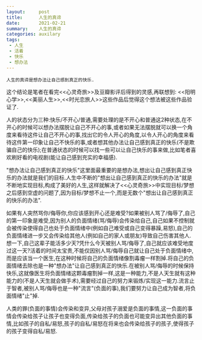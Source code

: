 ```yaml
---
layout:     post
title:      人生的真谛
date:       2021-02-21
summary:    人生的真谛
categories: auxilary
tags:
 - 人生
 - 活着
 - 快乐
 - 想办法
---
```


```
人生的真谛是想办法让自己感到真正的快乐.
```

这个结论是笔者在看完<<心灵奇旅>>及豆瓣影评后得到的灵感,再联想到: <<阳明心学>>,<<美丽人生>>,<<时光恋旅人>>这些作品后觉得这个想法被这些作品验证了.

人的状态分为三种:快乐/不开心/普通,需要处理的是不开心和普通这2种状态,在不开心的时候可以想办法摆脱让自己不开心的事,或者如果无法摆脱就可以换一个角度来看待这件让自己不开心的事,找出它的令人开心的角度,以令人开心的角度来看待这件第一印象让自己不快乐的事,或者想其他办法让自己感到真正的快乐(不是欺骗自己的快乐);在普通状态的时候可以找一些可以让自己快乐的事来做,比如笔者喜欢刷好看的电视剧(能让自己感到充实的幸福感).

"想办法让自己感到真正的快乐"这里面最重要的是想办法,想出让自己感到真正快乐的办法就是我们的目标.人生中不断的"想出让自己感到真正的快乐的办法"就是不断地实现目标,构成了美好的人生,这样就解决了<<心灵奇旅>>中实现目标/梦想之后感到空虚的问题了,因为目标/梦想不止一个,而是无数个"想出让自己感到真正的快乐的办法".

如果有人突然骂你/侮辱你,你应该感到开心还是难受?如果被别人骂了/侮辱了,自己的第一印象是难受,因为别人的负面情绪(骂/侮辱)会传染给自己,自己如果不控制就会被传染使得自己也处于负面情绪中(例如自己难受或自己变得暴躁,易怒),自己的负面情绪进一步又会传染给其他人(例如自己的家人或朋友)导致自己伤害其他人.想一下,自己这辈子能活多少天?凭什么今天被别人骂/侮辱了,自己就应该难受地度过这一天?活着的时间太宝贵,不能仅因别人骂/侮辱自己就让自己处于负面情绪中,而是应该当一个医生,在这种时候将自己的负面情绪像割毒瘤一样割掉.将自己的负面情绪去除也是一种"想办法"让自己感到真正的快乐.在被别人骂/侮辱的时候保持快乐,这就像医生将负面情绪这颗毒瘤割掉一样,这是一种能力,不是人天生就有这种能力的(不是人天生就会做手术),需要经过自己的努力来锻炼/实现这一能力.流言止于智者,被别人骂/侮辱也是一种"流言"(负面的事),我们要努力让自己成为智者,将负面情绪"止"掉.

人类的罪(负面的事情)会传染和变异,父母对孩子溺爱是负面的事情,这一负面的事情会传染给孩子让孩子也变得负面,传染给孩子的负面也可能变异出其他负面的事情,比如孩子的自私/易怒,孩子的自私/易怒在将来也会传染给孩子的孩子,使得孩子的孩子变得自私/易怒.
